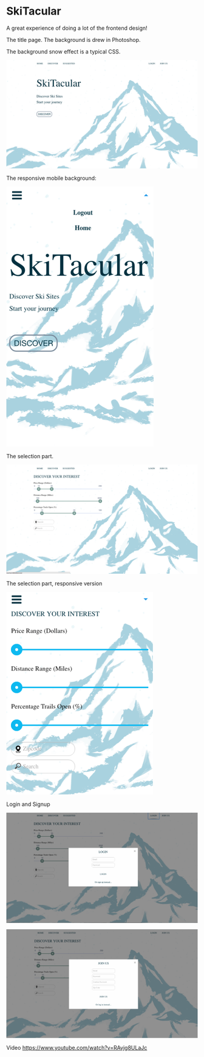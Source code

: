 # SkiTacular

A great experience of doing a lot of the frontend design! 

The title page. The background is drew in Photoshop.

The background snow effect is a typical CSS.

![Alt text](/s1.png?raw=true "Optional Title")

The responsive mobile background:

![Alt text](/s7.png?raw=true "Optional Title")

The selection part. 

![Alt text](/s2.png?raw=true "Optional Title")

The selection part, responsive version

![Alt text](/s6.png?raw=true "Optional Title")

Login and Signup

![Alt text](/s3.png?raw=true "Optional Title")

![Alt text](/s4.png?raw=true "Optional Title")

Video
https://www.youtube.com/watch?v=RAvjg8ULaJc

